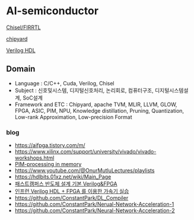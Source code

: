 # AI-semiconductor
 
[Chisel/FIRRTL](https://www.chisel-lang.org/)

[chipyard](https://chipyard.readthedocs.io/en/stable/)

[Verilog HDL]()



## Domain
- Language : C/C++, Cuda, Verilog, Chisel
- Subject : 신호및시스템, 디지털신호처리, 논리회로, 컴퓨터구조, 디지털시스템설계, SoC설계
- Framework and ETC : Chipyard, apache TVM, MLIR, LLVM, GLOW, FPGA, ASIC, PIM, NPU, Knowledge distillation, Pruning, Quantization, Low-rank Approximation, Low-precision Format

### blog
- https://aifpga.tistory.com/m/
- https://www.xilinx.com/support/university/vivado/vivado-workshops.html
- [PIM-processing in memory](https://www.upmem.com/ressources/)
- https://www.youtube.com/@OnurMutluLectures/playlists
- https://hdlbits.01xz.net/wiki/Main_Page
- [패스트캠퍼스 반도체 설계 기본 Verilog&FPGA](https://fastcampus.co.kr/data_online_verilog)
- [인프런 Verilog HDL + FPGA 를 이용한 가속기 실습](https://www.inflearn.com/course/%EC%8B%A4%EC%A0%84-%ED%95%98%EB%93%9C%EC%9B%A8%EC%96%B4-%EC%84%A4%EA%B3%84?inst=818f0eee)
- https://github.com/ConstantPark/DL_Compiler
- https://github.com/ConstantPark/Nerual-Network-Acceleration-1
- https://github.com/ConstantPark/Neural-Network-Acceleration-2
